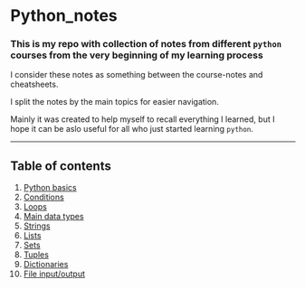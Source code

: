 # Python_notes
### This is my repo with collection of notes from different `python` courses from the very beginning of my learning process
I consider these notes as something between the course-notes and cheatsheets. <p>
I split the notes by the main topics for easier navigation. <p>
Mainly it was created to help myself to recall everything I learned, but I hope it can be aslo useful for all who just started learning `python`. <p>
____
## Table of contents
  1. [Python basics](basics.ipynb)
  2. [Conditions](conditions.ipynb)
  3. [Loops](loops.ipynb)
  4. [Main data types](data_types.ipynb)
  5. [Strings](strings.ipynb)
  6. [Lists](lists.ipynb)
  7. [Sets](sets.ipynb)
  8. [Tuples](tuples.ipynb)
  9. [Dictionaries](dictionaries.ipynb)
  10. [File input/output](file_io.ipynb)
  


